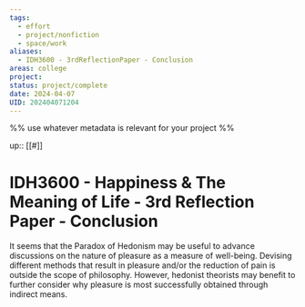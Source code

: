 ```yaml
---
tags:
  - effort
  - project/nonfiction
  - space/work
aliases:
  - IDH3600 - 3rdReflectionPaper - Conclusion
areas: college
project: 
status: project/complete
date: 2024-04-07
UID: 202404071204
---
```


%%
use whatever metadata is relevant for your project
%%

up:: [[#]]

# IDH3600 - Happiness & The Meaning of Life - 3rd Reflection Paper - Conclusion

It seems that the Paradox of Hedonism may be useful to advance discussions on the nature of pleasure as a measure of well-being. Devising different methods that result in pleasure and/or the reduction of pain is outside the scope of philosophy. However, hedonist theorists may benefit to further consider why pleasure is most successfully obtained through indirect means.